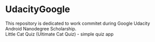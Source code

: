 # UdacityGoogle
This repository is dedicated to work commitet during Google Udacity Android Nanodegree Scholarship.\
Little Cat Quiz (Ultimate Cat Quiz) - simple quiz app 
